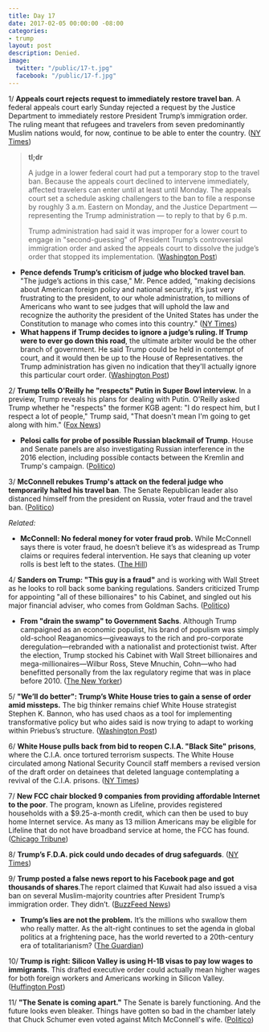 ```yaml
---
title: Day 17
date: 2017-02-05 00:00:00 -08:00
categories:
- trump
layout: post
description: Denied.
image:
  twitter: "/public/17-t.jpg"
  facebook: "/public/17-f.jpg"
---
```


1/ **Appeals court rejects request to immediately restore travel ban**. A federal appeals court early Sunday rejected a request by the Justice Department to immediately restore President Trump’s immigration order. The ruling meant that refugees and travelers from seven predominantly Muslim nations would, for now, continue to be able to enter the country. ([NY Times](https://www.nytimes.com/2017/02/04/us/politics/visa-ban-trump-judge-james-robart.html))

> **tl;dr**
>
> A judge in a lower federal court had put a temporary stop to the travel ban. Because the appeals court declined to intervene immediately, affected travelers can enter until at least until Monday. The appeals court set a schedule asking challengers to the ban to file a response by roughly 3 a.m. Eastern on Monday, and the Justice Department — representing the Trump administration — to reply to that by 6 p.m.
>
> Trump administration had said it was improper for a lower court to engage in "second-guessing" of President Trump’s controversial immigration order and asked the appeals court to dissolve the judge’s order that stopped its implementation. ([Washington Post](https://www.washingtonpost.com/politics/trump-administration-appeals-to-restore-travel-ban-says-earlier-ruling-was-second-guessing-the-president/2017/02/05/6fcdbb5a-eb4c-11e6-80c2-30e57e57e05d_story.html))

* **Pence defends Trump’s criticism of judge who blocked travel ban**. "The judge’s actions in this case," Mr. Pence added, "making decisions about American foreign policy and national security, it’s just very frustrating to the president, to our whole administration, to millions of Americans who want to see judges that will uphold the law and recognize the authority the president of the United States has under the Constitution to manage who comes into this country." ([NY Times](https://www.nytimes.com/2017/02/05/us/politics/donald-trump-mike-pence-travel-ban-judge.html))
* **What happens if Trump decides to ignore a judge’s ruling. If Trump were to ever go down this road**, the ultimate arbiter would be the other branch of government. He said Trump could be held in contempt of court, and it would then be up to the House of Representatives. the Trump administration has given no indication that they'll actually ignore this particular court order. ([Washington Post](https://www.washingtonpost.com/news/the-fix/wp/2017/02/05/constitutional-crisis-what-happens-if-trump-decides-to-ignore-a-judge/))

2/ **Trump tells O'Reilly he "respects" Putin in Super Bowl interview.** In a preview, Trump reveals his plans for dealing with Putin. O'Reilly asked Trump whether he "respects" the former KGB agent: "I do respect him, but I respect a lot of people," Trump said, "That doesn't mean I'm going to get along with him." ([Fox News](http://insider.foxnews.com/2017/02/04/preview-bill-oreilly-donald-trump-super-bowl-interview))

* **Pelosi calls for probe of possible Russian blackmail of Trump**. House and Senate panels are also investigating Russian interference in the 2016 election, including possible contacts between the Kremlin and Trump's campaign. ([Politico](http://www.politico.com/story/2017/02/pelosi-trump-russia-234664))

3/ **McConnell rebukes Trump's attack on the federal judge who temporarily halted his travel ban**. The Senate Republican leader also distanced himself from the president on Russia, voter fraud and the travel ban. ([Politico](http://www.politico.com/story/2017/02/mcconnell-rebukes-trump-judge-attack-234660))

_Related:_ 

* **McConnell: No federal money for voter fraud prob.** While McConnell says there is voter fraud, he doesn’t believe it’s as widespread as Trump claims or requires federal intervention. He says that cleaning up voter rolls is best left to the states. ([The Hill](http://thehill.com/homenews/senate/317963-mcconnell-no-federal-money-for-voter-fraud-probe))


4/ **Sanders on Trump: "This guy is a fraud"** and is working with Wall Street as he looks to roll back some banking regulations. Sanders criticized Trump for appointing "all of these billionaires" to his Cabinet, and singled out his major financial adviser, who comes from Goldman Sachs. ([Politico](http://www.politico.com/story/2017/02/sanders-trump-is-a-fraud-234662))

* **From "drain the swamp" to Government Sachs**. Although Trump campaigned as an economic populist, his brand of populism was simply old-school Reaganomics—giveaways to the rich and pro-corporate deregulation—rebranded with a nationalist and protectionist twist. After the election, Trump stocked his Cabinet with Wall Street billionaires and mega-millionaires—Wilbur Ross, Steve Mnuchin, Cohn—who had benefitted personally from the lax regulatory regime that was in place before 2010. ([The New Yorker](http://www.newyorker.com/news/john-cassidy/from-drain-the-swamp-to-government-sachs))

5/ **"We’ll do better": Trump’s White House tries to gain a sense of order amid missteps.** The big thinker remains chief White House strategist Stephen K. Bannon, who has used chaos as a tool for implementing transformative policy but who aides said is now trying to adapt to working within Priebus’s structure. ([Washington Post](https://www.washingtonpost.com/politics/well-do-better-trumps-white-house-tries-to-gain-a-sense-of-order-amid-missteps/2017/02/04/8351bdb0-ea53-11e6-bf6f-301b6b443624_story.html))

6/ **White House pulls back from bid to reopen C.I.A. "Black Site" prisons**, where the C.I.A. once tortured terrorism suspects. The White House circulated among National Security Council staff members a revised version of the draft order on detainees that deleted language contemplating a revival of the C.I.A. prisons. ([NY Times](https://www.nytimes.com/2017/02/04/us/politics/black-site-prisons-cia-terrorist.html))

7/ **New FCC chair blocked 9 companies from providing affordable Internet to the poor**. The program, known as Lifeline, provides registered households with a $9.25-a-month credit, which can then be used to buy home Internet service. As many as 13 million Americans may be eligible for Lifeline that do not have broadband service at home, the FCC has found. ([Chicago Tribune](http://www.chicagotribune.com/bluesky/technology/ct-fcc-chair-internet-poor-20170203-story.html))

8/ **Trump’s F.D.A. pick could undo decades of drug safeguards**. ([NY Times](https://www.nytimes.com/2017/02/05/health/with-fda-vacancy-trump-sees-chance-to-speed-drugs-to-the-market.html))

9/ **Trump posted a false news report to his Facebook page and got thousands of shares**.The report claimed that Kuwait had also issued a visa ban on several Muslim-majority countries after President Trump’s immigration order. They didn’t. ([BuzzFeed News](https://www.buzzfeed.com/davidmack/trump-posted-a-false-news-report-to-his-facebook-page))

* **Trump’s lies are not the problem.** It’s the millions who swallow them who really matter. As the alt-right continues to set the agenda in global politics at a frightening pace, has the world reverted to a 20th-century era of totalitarianism? ([The Guardian](https://www.theguardian.com/commentisfree/2017/feb/05/donald-trump-lies-belief-totalitarianism))

10/ **Trump is right: Silicon Valley is using H-1B visas to pay low wages to immigrants**. This drafted executive order could actually mean higher wages for both foreign workers and Americans working in Silicon Valley. ([Huffington Post](http://www.huffingtonpost.com/entry/trump-h-1b_us_5890d86ce4b0522c7d3d84af))

11/ **"The Senate is coming apart."** The Senate is barely functioning. And the future looks even bleaker. Things have gotten so bad in the chamber lately that Chuck Schumer even voted against Mitch McConnell's wife. ([Politico](http://www.politico.com/story/2017/02/senate-outlook-battles-threats-nuclear-options-234622))

